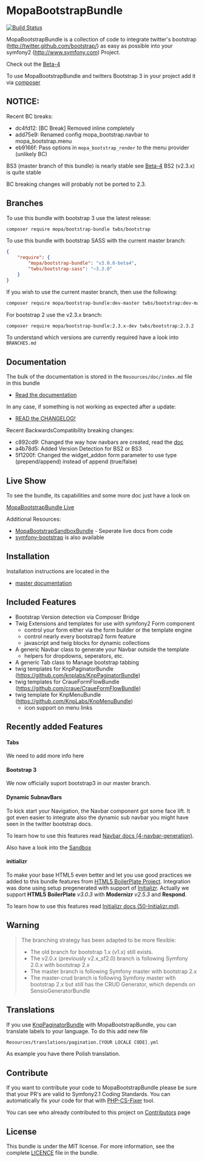 MopaBootstrapBundle
===================

[![Build Status](https://travis-ci.org/phiamo/MopaBootstrapBundle.svg?branch=master)](https://travis-ci.org/phiamo/MopaBootstrapBundle)

MopaBootstrapBundle is a collection of code to integrate twitter's bootstrap
(http://twitter.github.com/bootstrap/) as easy as possible into your symfony2
(http://www.symfony.com) Project.

Check out the [Beta-4](https://github.com/phiamo/MopaBootstrapBundle/releases/tag/v3.0.0-beta4)

To use MopaBootstrapBundle and twitters Bootstrap 3 in your project add it via [composer](https://github.com/phiamo/MopaBootstrapBundle/blob/master/Resources/doc/1-installation.md)

NOTICE:
-------

Recent BC breaks:

 * dc4fd12: [BC Break] Removed inline completely
 * add75e9: Renamed config mopa_bootstrap.navbar to mopa_bootstrap.menu
 * eb9166f: Pass options in `mopa_bootstrap_render` to the menu provider (unlikely BC)


BS3 (master branch of this bundle) is nearly stable see [Beta-4](https://github.com/phiamo/MopaBootstrapBundle/releases/tag/v3.0.0-beta4)
BS2 (v2.3.x) is quite stable

BC breaking changes will probably not be ported to 2.3.


Branches
--------

To use this bundle with bootstrap 3 use the latest release:

```sh
composer require mopa/bootstrap-bundle twbs/bootstrap
```

To use this bundle with bootstrap SASS with the current master branch:

``` json
{
    "require": {
        "mopa/bootstrap-bundle": "v3.0.0-beta4",
        "twbs/bootstrap-sass": "~3.3.0"
    }
}
```

If you wish to use the current master branch, then use the following:


```sh
composer require mopa/bootstrap-bundle:dev-master twbs/bootstrap:dev-master
```

For bootstrap 2 use the v2.3.x branch:

```sh
composer require mopa/bootstrap-bundle:2.3.x-dev twbs/bootstrap:2.3.2
```

To understand which versions are currently required have a look into `BRANCHES.md`

Documentation
-------------

The bulk of the documentation is stored in the `Resources/doc/index.md` file in this bundle

* [Read the documentation](Resources/doc/index.md)

In any case, if something is not working as expected after a update:

* [READ the CHANGELOG!](https://github.com/phiamo/MopaBootstrapBundle/blob/master/CHANGELOG.md)

Recent BackwardsCompatibility breaking changes:

* c892cd9: Changed the way how navbars are created, read the [doc](https://github.com/phiamo/MopaBootstrapBundle/blob/master/Resources/doc/4-navbar-generation.md)
* a4b78d5: Added Version Detection for BS2 or BS3
* 5f1200f: Changed the widget_addon form parameter to use type (prepend/append) instead of append (true/false)

Live Show
---------

To see the bundle, its capabilities and some more doc just have a look on

[MopaBootstrapBundle Live](http://bootstrap.mohrenweiserpartner.de)

Additional Resources:

*  [MopaBootstrapSandboxBundle](http://github.com/phiamo/MopaBootstrapSandboxBundle) - Seperate live docs from code
*  [symfony-bootstrap](https://github.com/phiamo/symfony-bootstrap) is also available

Installation
------------

Installation instructions are located in the

* [master documentation](https://github.com/phiamo/MopaBootstrapBundle/blob/master/Resources/doc/1-installation.md)

Included Features
-----------------

* Bootstrap Version detection via Composer Bridge
* Twig Extensions and templates for use with symfony2 Form component
  * control your form either via the form builder or the template engine
  * control nearly every bootstrap2 form feature
  * javascript and twig blocks for dynamic collections
* A generic Navbar class to generate your Navbar outside the template
  * helpers for dropdowns, seperators, etc.
* A generic Tab class to Manage bootstrap tabbing
* twig templates for KnpPaginatorBundle (https://github.com/knplabs/KnpPaginatorBundle)
* twig templates for CraueFormFlowBundle (https://github.com/craue/CraueFormFlowBundle)
* twig template for KnpMenuBundle (https://github.com/KnpLabs/KnpMenuBundle)
  * icon support on menu links

Recently added Features
-----------------------
<h4>Tabs</h4>
We need to add more info here

<h4>Bootstrap 3</h4>

We now officially suport bootstrap3 in our master branch.

<h4>Dynamic SubnavBars</h4>

To kick start your Navigation, the Navbar component got some face lift.
It got even easier to integrate also the dynamic sub navbar you might have seen in the twitter bootstrap docs.

To learn how to use this features read [Navbar docs (4-navbar-generation)](https://github.com/phiamo/MopaBootstrapBundle/blob/master/Resources/doc/4-navbar-generation.md).

Also have a look into the [Sandbox](http://bootstrap.mohrenweiserpartner.de/mopa/bootstrap/navbar)

<h4>initializr</h4>

To make your base HTML5 even better and let you use good practices we added
to this bundle features from [HTML5 BoilerPlate Project](http://html5boilerplate.com/).
Integration was done using setup pregenerated with support of [Initializr](http://www.initializr.com/).
Actually we support __HTML5__ __BoilerPlate__ _v3.0.3_ with __Modernizr__ _v2.5.3_ and __Respond__.

To learn how to use this features read [Initializr docs (50-Initializr.md)](https://github.com/phiamo/MopaBootstrapBundle/blob/master/Resources/doc/50-initializr.md).

Warning
-------

> The branching strategy has been adapted to be more flexible:
> * The old branch for bootstrap 1.x (v1.x) still exists.
> * The v2.0.x (previously v2.x_sf2.0) branch is following Symfony 2.0.x with bootstrap 2.x
> * The master branch is following Symfony master with bootstrap 2.x
> * The master-crud branch is following Symfony master with bootstrap 2.x but still has the CRUD Generator, which depends on SensioGeneratorBundle

Translations
------------
If you use [KnpPaginatorBundle](https://github.com/KnpLabs/KnpPaginatorBundle) with MopaBootstrapBundle, you can translate labels to your language.
To do this add new file

```sh
Resources/translations/pagination.[YOUR LOCALE CODE].yml
```

As example you have there Polish translation.

Contribute
----------
If you want to contribute your code to MopaBootstrapBundle please be sure that your PR's
are valid to Symfony2.1 Coding Standards. You can automatically fix your code for that
with [PHP-CS-Fixer](http://cs.sensiolabs.org) tool.

You can see who already contributed to this project on [Contributors](https://github.com/phiamo/MopaBootstrapBundle/contributors) page

License
-------

This bundle is under the MIT license. For more information, see the complete [LICENCE](LICENCE) file in the bundle.

